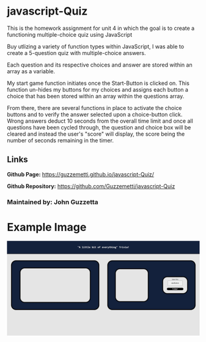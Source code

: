 # javascript-Quiz
This is the homework assignment for unit 4 in which the goal is to create a functioning multiple-choice quiz using JavaScript

Buy utlizing a variety of function types within JavaScript, I was able to create a 5-question quiz with multiple-choice answers. 

Each question and its respective choices and answer are stored within an array as a variable. 

My start game function initiates once the Start-Button is clicked on. This function un-hides my buttons for my choices and assigns each button a choice that has been stored within an array within the questions array.

From there, there are several functions in place to activate the choice buttons and to verify the answer selected upon a choice-button click. Wrong answers deduct 10 seconds from the overall time limit and once all questions have been cycled through, the question and choice box will be cleared and instead the user's "score" will display, the score being the number of seconds remaining in the timer.


## Links
<b>Github Page:</b> https://guzzemetti.github.io/javascript-Quiz/

<b>Github Repository:</b> https://github.com/Guzzemetti/javascript-Quiz

### Maintained by: John Guzzetta

# Example Image

![Example Image of the quiz](./assets/images/example.jpg)